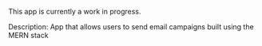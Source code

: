 This app is currently a work in progress.

Description:
App that allows users to send email campaigns built using the MERN stack

